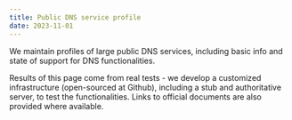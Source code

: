 ```yaml
---
title: Public DNS service profile
date: 2023-11-01
---
```


We maintain profiles of large public DNS services, including basic info and state of support for DNS functionalities.

Results of this page come from real tests - we develop a customized infrastructure (open-sourced at Github), including a stub and authoritative server, to test the functionalities. Links to official documents are also provided where available. 

